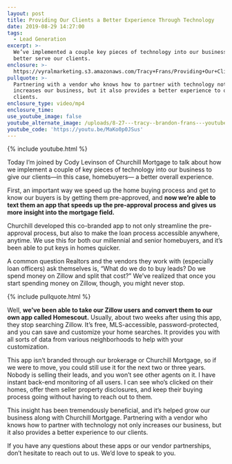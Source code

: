 ```yaml
---
layout: post
title: Providing Our Clients a Better Experience Through Technology
date: 2019-08-29 14:27:00
tags:
  - Lead Generation
excerpt: >-
  We’ve implemented a couple key pieces of technology into our business to
  better serve our clients.
enclosure: >-
  https://vyralmarketing.s3.amazonaws.com/Tracy+Frans/Providing+Our+Clients+a+Better+Experience+Through+Technology.mp4
pullquote: >-
  Partnering with a vendor who knows how to partner with technology not only
  increases our business, but it also provides a better experience to our
  clients.
enclosure_type: video/mp4
enclosure_time:
use_youtube_image: false
youtube_alternate_image: /uploads/8-27---tracy--brandon-frans---youtube.jpg
youtube_code: 'https://youtu.be/MaKo0p0JSus'
---
```


{% include youtube.html %}

Today I’m joined by Cody Levinson of Churchill Mortgage to talk about how we implement a couple of key pieces of technology into our business to give our clients—in this case, homebuyers— a better overall experience.&nbsp;

First, an important way we speed up the home buying process and get to know our buyers is by getting them pre-approved, and **now we’re able to text them an app that speeds up the pre-approval process and gives us more insight into the mortgage field.&nbsp;**

Churchill developed this co-branded app to not only streamline the pre-approval process, but also to make the loan process accessible anywhere, anytime. We use this for both our millennial and senior homebuyers, and it’s been able to put keys in homes quicker.&nbsp;

A common question Realtors and the vendors they work with (especially loan officers) ask themselves is, “What do we do to buy leads? Do we spend money on Zillow and split that cost?” We’ve realized that once you start spending money on Zillow, though, you might never stop.&nbsp;

{% include pullquote.html %}

Well, **we’ve been able to take our Zillow users and convert them to our own app called Homescout.** Usually, about two weeks after using this app, they stop searching Zillow. It’s free, MLS-accessible, password-protected, and you can save and customize your home searches. It provides you with all sorts of data from various neighborhoods to help with your customization.&nbsp;

This app isn’t branded through our brokerage or Churchill Mortgage, so if we were to move, you could still use it for the next two or three years. Nobody is selling their leads, and you won’t see other agents on it. I have instant back-end monitoring of all users. I can see who’s clicked on their homes, offer them seller property disclosures, and keep their buying process going without having to reach out to them.&nbsp;

This insight has been tremendously beneficial, and it’s helped grow our business along with Churchill Mortgage. Partnering with a vendor who knows how to partner with technology not only increases our business, but it also provides a better experience to our clients.&nbsp;

If you have any questions about these apps or our vendor partnerships, don’t hesitate to reach out to us. We’d love to speak to you.&nbsp;